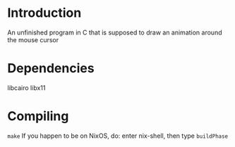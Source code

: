 # Introduction
An unfinished program in C that is supposed to draw an animation around the mouse cursor
# Dependencies
libcairo libx11
# Compiling
`make`
If you happen to be on NixOS, do: 
enter nix-shell, then type `buildPhase`
